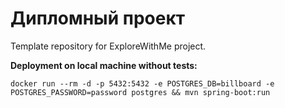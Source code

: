# Дипломный проект
Template repository for ExploreWithMe project.

**Deployment on local machine without tests:**
```
docker run --rm -d -p 5432:5432 -e POSTGRES_DB=billboard -e POSTGRES_PASSWORD=password postgres && mvn spring-boot:run
```